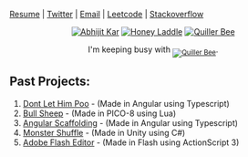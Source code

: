 [Resume](https://docs.google.com/document/d/16jbB9ipqmReDTs5IkEcjt8wsuCRJDGXjNvg9r2l6XQo/export?format=pdf) | [Twitter](https://twitter.com/QuillerBee) | [Email](mailto:reachme@abhijit-kar.com) | [Leetcode](https://leetcode.com/abhijit-kar/) | [Stackoverflow](https://stackoverflow.abhijit-kar.com)

<p align="center">
  <a href="https://www.abhijit-kar.com"><img src="https://www.abhijit-kar.com/abhijit-kar.png" alt="Abhijit Kar"/></a>
  <a href=""><img src="https://www.abhijit-kar.com/honey-laddle.png" alt="Honey Laddle"></a>
  <a href="https://www.quillerbee.com"><img src="https://www.abhijit-kar.com/quillerbee.png" alt="Quiller Bee"/></a>
  <p align="center">I'm keeping busy with <sub><a href="https://www.quillerbee.com"><img src="https://img.shields.io/badge/QuillerBee-v%200.0.2-brightgreen" alt="Quiller Bee" /></a></sub>.</p>
</p>

## Past Projects:
1. [Dont Let Him Poo](https://www.abhijit-kar.com/dont-let-him-poo/) - (Made in Angular using Typescript)
1. [Bull Sheep](https://www.abhijit-kar.com/bull-sheep/) - (Made in PICO-8 using Lua)
1. [Angular Scaffolding](https://www.abhijit-kar.com/angular-scaffolding) - (Made in Angular using Typescript)
1. [Monster Shuffle](https://abhijit-kar.itch.io/monster-shuffle) - (Made in Unity using C#)
1. [Adobe Flash Editor](https://drive.google.com/drive/folders/0B3Cbrg4maoDvSEtZVDhtVm1ZZnc?usp=sharing) - (Made in Flash using ActionScript 3)
